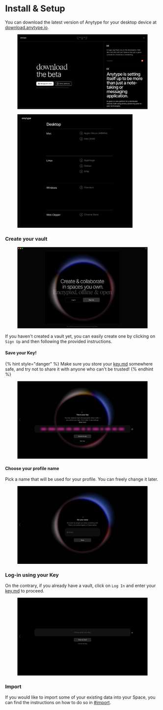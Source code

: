 # Install & Setup

You can download the latest version of Anytype for your desktop device at [download.anytype.io](https://download.anytype.io).

<div><figure><img src="../../.gitbook/assets/image (54).png" alt="" width="563"><figcaption></figcaption></figure> <figure><img src="../../.gitbook/assets/image (55).png" alt="" width="375"><figcaption></figcaption></figure></div>

### Create your vault

<figure><img src="../../.gitbook/assets/image (184).png" alt=""><figcaption></figcaption></figure>

If you haven't created a vault yet, you can easily create one by clicking on `Sign Up`  and then following the provided instructions.

#### Save your Key!

{% hint style="danger" %}
Make sure you store your [key.md](key.md "mention") somewhere safe, and try not to share it with anyone who can't be trusted!
{% endhint %}

<figure><img src="../../.gitbook/assets/image (84).png" alt=""><figcaption></figcaption></figure>

#### Choose your profile name

Pick a name that will be used for your profile. You can freely change it later.

<figure><img src="../../.gitbook/assets/image (85).png" alt=""><figcaption></figcaption></figure>

### Log-in using your Key

On the contrary, if you already have a vault, click on `Log In` and enter your [key.md](key.md "mention") to proceed.

<figure><img src="../../.gitbook/assets/image (86).png" alt=""><figcaption></figcaption></figure>

### Import

If you would like to import some of your existing data into your Space, you can find the instructions on how to do so in [#import](../../advanced/data-and-security/import-export/#import "mention").
